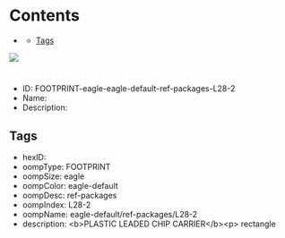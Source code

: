 



Contents
========

* [](#)
	* [Tags](#tags)
  
![][im]
# 

- ID: FOOTPRINT-eagle-eagle-default-ref-packages-L28-2
- Name: 
- Description: 

## Tags

- hexID: 
- oompType: FOOTPRINT
- oompSize: eagle
- oompColor: eagle-default
- oompDesc: ref-packages
- oompIndex: L28-2
- oompName: eagle-default/ref-packages/L28-2
- description: &lt;b&gt;PLASTIC LEADED CHIP CARRIER&lt;/b&gt;&lt;p&gt;&#xD;
rectangle



[im]: image.png
